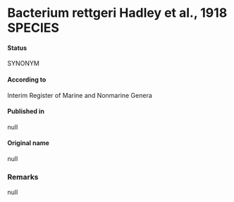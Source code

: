 # Bacterium rettgeri Hadley et al., 1918 SPECIES

#### Status
SYNONYM

#### According to
Interim Register of Marine and Nonmarine Genera

#### Published in
null

#### Original name
null

### Remarks
null